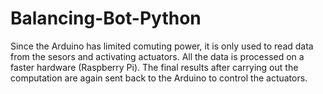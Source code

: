 # Balancing-Bot-Python
Since the Arduino has limited comuting power, it is only used to read data from the sesors and activating actuators. All the data is processed on a faster hardware (Raspberry Pi). The final results after carrying out the computation are again sent back to the Arduino to control the actuators.

